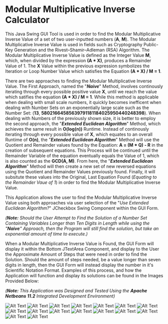 # Modular Multiplicative Inverse Calculator
This Java Swing GUI Tool is used in order to find the Modular Multiplicative Inverse Value of a set of two user-inputted numbers (**A**, **M**). The Modular Multiplicative Inverse Value is used in fields such as Cryptography Public-Key Generation and the Rivest–Shamir–Adleman (RSA) Algorithm. The Modular Multiplicative Inverse Value is defined as the Integer Value **M**, which, when divided by the expression **(A * X)**, produces a Remainder Value of 1. The **X** Value within the previous expression symbolizes the Iteration or Loop Number Value which satisfies the Equation **(A * X) / M = 1**.

There are two approaches to finding the Modular Multiplicative Inverse Value. The First Approach, named the "***Naive***" Method, involves continously iterating through every possible positive value **X**, until we reach the value which satifies the equation **(A * X) / M = 1**. While this method is applicable when dealing with small scale numbers, it quickly becomes inefficent when dealing with Number Sets on an exponentially large scale such as the Number Set: (**13**, **58021664585639791181184025950440248398**). When dealing with Numbers of the previously shown size, it is better to employ the second approach, the "***Extended Euclidean Algorithm***" Method, which achieves the same result in **O(log(n))** Runtime. Instead of continously iterating through every possible value of **X**, which equates to an overall Runtime of **O(n)**, the "***Extended Euclidean Algorithm***" Method will use the Quotient and Remainder values found by the Equation: **A = (M * Q) - R** in the creation of subsequent equations. This Process will be continued until the Remainder Variable of the equation eventually equals the Value of 1, which is also counted as the **GCD(A, M)**. From here, the "***Extended Euclidean Algorithm***" Method will then create a new set of new reversed equations using the Quotient and Remainder Values previously found. Finally, it will subsitute these values into the Original, Last Equation Found (*Equating to the Remainder Vaue of 1*) in order to find the Modular Multiplicative Inverse Value.

This Application allows the user to find the Modular Multiplicative Inverse Value using both approaches via user selection of the "*Use Extended Euclidean Algorithm?*" JCheckbox Swing Component within the GUI Form. 

*(**Note:** Should the User Attempt to Find the Solution of a Number Set Containing Variables Longer than Ten Digits in Length while using the "***Naive***" Approach, then the Program will still find the solution, but take an exponential amount of time to execute.)*

When a Modular Multiplicative Inverse Value is Found, the GUI Form will display it within the Bottom JTextArea Component, and display to the User the Approximate Amount of Steps that were need in order to find the Solution. Should the amount of steps needed, be a value longer than seven digits in length, then the GUI Form will instead display the number in it's Scientific Notation Format. Examples of this process, and how the Application will function and display its solutions can be found in the Images Provided Below:

*(**Note:** This Application was Designed and Tested Using the **Apache Netbeans 11.2** Integrated Development Environment)*

![Alt Text](ModularInverseCalculator/Screenshots/divider_line_neon.png)
![Alt Text](ModularInverseCalculator/Screenshots/Screenshot_Initial.png)
![Alt Text](ModularInverseCalculator/Screenshots/divider_line_neon.png)
![Alt Text](ModularInverseCalculator/Screenshots/Screenshot_Warning_Message_One.png)
![Alt Text](ModularInverseCalculator/Screenshots/divider_line_neon.png)
![Alt Text](ModularInverseCalculator/Screenshots/Screenshot_Warning_Message_Effects_One.png)
![Alt Text](ModularInverseCalculator/Screenshots/divider_line_neon.png)
![Alt Text](ModularInverseCalculator/Screenshots/Screenshot_Warning_Message_Two.png)
![Alt Text](ModularInverseCalculator/Screenshots/divider_line_neon.png)
![Alt Text](ModularInverseCalculator/Screenshots/Screenshot_Warning_Message_Effects_Two.png)
![Alt Text](ModularInverseCalculator/Screenshots/divider_line_neon.png)
![Alt Text](ModularInverseCalculator/Screenshots/Screenshot_Executing.png)
![Alt Text](ModularInverseCalculator/Screenshots/divider_line_neon.png)
![Alt Text](ModularInverseCalculator/Screenshots/Screenshot_Result_Naive.png)
![Alt Text](ModularInverseCalculator/Screenshots/divider_line_neon.png)
![Alt Text](ModularInverseCalculator/Screenshots/Screenshot_Result_EEA.png)
